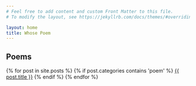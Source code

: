 ```yaml
---
# Feel free to add content and custom Front Matter to this file.
# To modify the layout, see https://jekyllrb.com/docs/themes/#overriding-theme-defaults

layout: home
title: Whose Poem
---
```


## Poems

{% for post in site.posts %}
  {% if post.categories contains 'poem' %}
    <a href="{{ post.url }}">{{ post.title }}</a>
  {% endif %}
{% endfor %}


